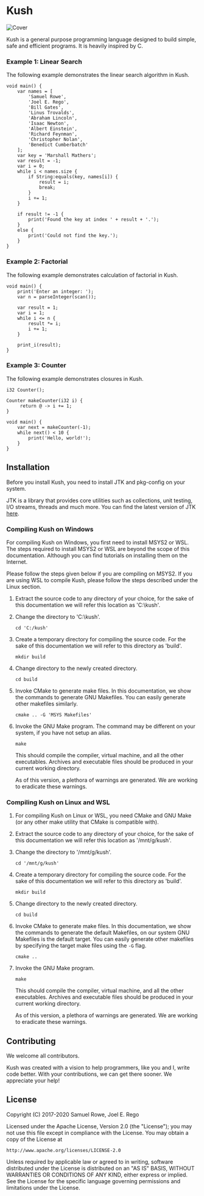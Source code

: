 # Kush

![Cover](https://github.com/itssamuelrowe/kush/blob/master/images/cover.jpg?raw=true)

Kush is a general purpose programming language designed to build simple, safe
and efficient programs. It is heavily inspired by C.

### Example 1: Linear Search

The following example demonstrates the linear search algorithm in Kush.

```
void main() {
    var names = [
        'Samuel Rowe',
        'Joel E. Rego',
        'Bill Gates',
        'Linus Trovalds',
        'Abraham Lincoln',
        'Isaac Newton',
        'Albert Einstein',
        'Richard Feynman',
        'Christopher Nolan',
        'Benedict Cumberbatch'
    ];
    var key = 'Marshall Mathers';
    var result = -1;
    var i = 0;
    while i < names.size {
        if String:equals(key, names[i]) {
            result = i;
            break;
        }
        i += 1;
    }

    if result != -1 {
        print('Found the key at index ' + result + '.');
    }
    else {
        print('Could not find the key.');
    }
}
```

### Example 2: Factorial

The following example demonstrates calculation of factorial in Kush.
```
void main() {
    print('Enter an integer: ');
    var n = parseInteger(scan());

    var result = 1;
    var i = 1;
    while i <= n {
        result *= i;
        i += 1;
    }

    print_i(result);
}
```

### Example 3: Counter

The following example demonstrates closures in Kush.

```
i32 Counter();

Counter makeCounter(i32 i) {
	 return @ -> i += 1;
}

void main() {
    var next = makeCounter(-1);
    while next() < 10 {
        print('Hello, world!');
    }
}
```

## Installation

Before you install Kush, you need to install JTK and pkg-config on your system.

JTK is a library that provides core utilities such as collections, unit testing,
I/O streams, threads and much more. You can find the latest version of JTK
[here](https://github.com/itssamuelrowe/jtk).

### Compiling Kush on Windows

For compiling Kush on Windows, you first need to install MSYS2 or WSL.
The steps required to install MSYS2 or WSL are beyond the scope of this
documentation. Although you can find tutorials on installing them on the
Internet.

Please follow the steps given below if you are compiling on MSYS2. If you
are using WSL to compile Kush, please follow the steps described under the
Linux section.

1. Extract the source code to any directory of your choice, for the sake of this
   documentation we will refer this location as 'C:\kush'.
2. Change the directory to 'C:\kush'.
    ```
    cd 'C:/kush'
    ```
3. Create a temporary directory for compiling the source code. For the sake of this
   documentation we will refer to this directory as 'build'.
   ```
   mkdir build
   ```
4. Change directory to the newly created directory.
   ```
   cd build
   ```
5. Invoke CMake to generate make files. In this documentation, we show the
   commands to generate GNU Makefiles. You can easily generate other makefiles
   similarly.
   ```
   cmake .. -G 'MSYS Makefiles'
   ```
6. Invoke the GNU Make program. The command may be different on your system,
   if you have not setup an alias.
   ```
   make
   ```
   This should compile the compiler, virtual machine, and all the other executables.
   Archives and executable files should be produced in your current working directory.

   As of this version, a plethora of warnings are generated. We are working to
   eradicate these warnings.

### Compiling Kush on Linux and WSL

1. For compiling Kush on Linux or WSL, you need CMake and GNU Make (or any other make
   utility that CMake is compatible with).
2. Extract the source code to any directory of your choice, for the sake of this
   documentation we will refer this location as '/mnt/g/kush'.
3. Change the directory to '/mnt/g/kush'.
    ```
    cd '/mnt/g/kush'
    ```
4. Create a temporary directory for compiling the source code. For the sake of this
   documentation we will refer to this directory as 'build'.
   ```
   mkdir build
   ```
5. Change directory to the newly created directory.
   ```
   cd build
   ```
6. Invoke CMake to generate make files. In this documentation, we show the
   commands to generate the default Makefiles, on our system GNU Makefiles is
   the default target. You can easily generate other makefiles by specifying
   the target make files using the `-G` flag.
   ```
   cmake ..
   ```
7. Invoke the GNU Make program.
   ```
   make
   ```
   This should compile the compiler, virtual machine, and all the other executables.
   Archives and executable files should be produced in your current working directory.

   As of this version, a plethora of warnings are generated. We are working to
   eradicate these warnings.

## Contributing

We welcome all contributors.

Kush was created with a vision to help programmers, like you and I, write code
better. With your contributions, we can get there sooner. We appreciate your help!

## License

Copyright (C) 2017-2020 Samuel Rowe, Joel E. Rego

Licensed under the Apache License, Version 2.0 (the "License");
you may not use this file except in compliance with the License.
You may obtain a copy of the License at

    http://www.apache.org/licenses/LICENSE-2.0

Unless required by applicable law or agreed to in writing, software
distributed under the License is distributed on an "AS IS" BASIS,
WITHOUT WARRANTIES OR CONDITIONS OF ANY KIND, either express or implied.
See the License for the specific language governing permissions and
limitations under the License.
